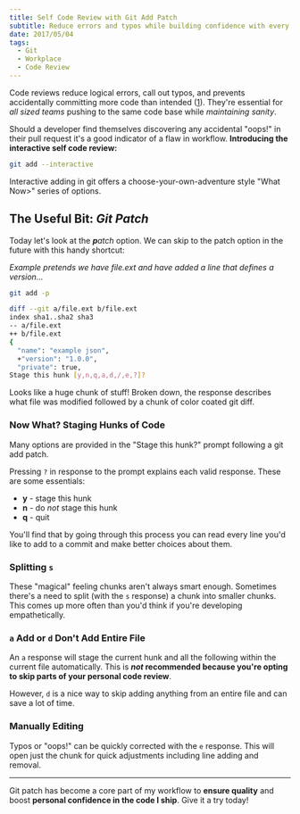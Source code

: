```yaml
---
title: Self Code Review with Git Add Patch
subtitle: Reduce errors and typos while building confidence with every chunk you commit.
date: 2017/05/04
tags:
  - Git
  - Workplace
  - Code Review
---
```


Code reviews reduce logical errors, call out typos, and prevents accidentally committing more code than intended ([1](https://www.atlassian.com/agile/code-reviews)). They're essential for _all sized teams_ pushing to the same code base while _maintaining sanity_.

Should a developer find themselves discovering any accidental "oops!" in their pull request it's a good indicator of a flaw in workflow. **Introducing the interactive self code review:**

``` bash
git add --interactive
```

Interactive adding in git offers a choose-your-own-adventure style "What Now>" series of options.

## The Useful Bit: _Git Patch_

Today let's look at the _**p**atch_ option. We can skip to the patch option in the future with this handy shortcut:

_Example pretends we have file.ext and have added a line that defines a version..._

``` bash
git add -p

diff --git a/file.ext b/file.ext
index sha1..sha2 sha3
-- a/file.ext
++ b/file.ext
{
  "name": "example json",
  +"version": "1.0.0",
  "private": true,
Stage this hunk [y,n,q,a,d,/,e,?]?
```

Looks like a huge chunk of stuff! Broken down, the response describes what file was modified followed by a chunk of color coated git diff.

### Now What? Staging Hunks of Code

Many options are provided in the "Stage this hunk?" prompt following a git add patch.

Pressing `?` in response to the prompt explains each valid response. These are some essentials:

* **y** - stage this hunk
* **n** - do _not_ stage this hunk
* **q** - quit

You'll find that by going through this process you can read every line you'd like to add to a commit and make better choices about them.

### Splitting `s`

These "magical" feeling chunks aren't always smart enough. Sometimes there's a need to split (with the `s` response) a chunk into smaller chunks. This comes up more often than you'd think if you're developing empathetically.

### `a` Add or `d` Don't Add Entire File

An `a` response will stage the current hunk and all the following within the current file automatically. This is **_not_ recommended because you're opting to skip parts of your personal code review**.

However, `d` is a nice way to skip adding anything from an entire file and can save a lot of time.

### Manually Editing

Typos or "oops!" can be quickly corrected with the `e` response. This will open just the chunk for quick adjustments including line adding and removal.

---

Git patch has become a core part of my workflow to **ensure quality** and boost **personal confidence in the code I ship**. Give it a try today!
